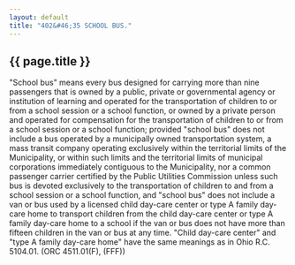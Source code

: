 ```yaml
---
layout: default 
title: "402&#46;35 SCHOOL BUS."
---
```


{{ page.title }}
----------------

"School bus" means every bus designed for carrying more than nine
passengers that is owned by a public, private or governmental agency or
institution of learning and operated for the transportation of children
to or from a school session or a school function, or owned by a private
person and operated for compensation for the transportation of children
to or from a school session or a school function; provided "school bus"
does not include a bus operated by a municipally owned transportation
system, a mass transit company operating exclusively within the
territorial limits of the Municipality, or within such limits and the
territorial limits of municipal corporations immediately contiguous to
the Municipality, nor a common passenger carrier certified by the Public
Utilities Commission unless such bus is devoted exclusively to the
transportation of children to and from a school session or a school
function, and "school bus" does not include a van or bus used by a
licensed child day-care center or type A family day-care home to
transport children from the child day-care center or type A family
day-care home to a school if the van or bus does not have more than
fifteen children in the van or bus at any time. "Child day-care center"
and "type A family day-care home" have the same meanings as in Ohio R.C.
5104.01. (ORC 4511.01(F), (FFF))
